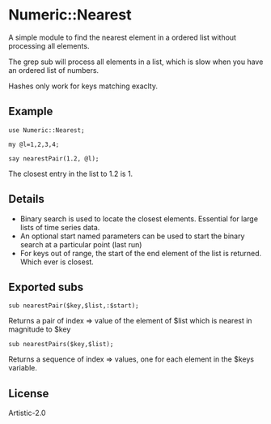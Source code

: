 # Numeric::Nearest

A simple module to find the nearest element in a ordered list without processing all elements.

The grep sub will process all elements in a list, which is slow when you have an ordered list of numbers.

Hashes only work for keys matching exaclty. 

## Example
```perl6
use Numeric::Nearest;

my @l=1,2,3,4;

say nearestPair(1.2, @l);
```

The closest entry in the list to 1.2 is 1.


## Details

- Binary search is used to locate the closest elements. Essential for large lists of time series data.
- An optional start named parameters can be used to start the binary search at a particular point (last run)
- For keys out of range, the start of the end element of the list is returned. Which ever is closest.


## Exported subs

```perl6
sub nearestPair($key,$list,:$start);
```

Returns a pair of index => value of the element of $list which is nearest in magnitude to $key

```perl6
sub nearestPairs($key,$list);
```

Returns a sequence of index => values, one for each element in the $keys variable.


## License 
Artistic-2.0
